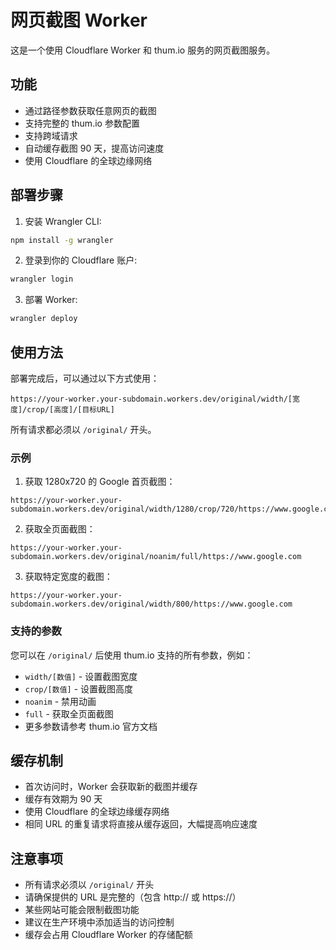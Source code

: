 # 网页截图 Worker

这是一个使用 Cloudflare Worker 和 thum.io 服务的网页截图服务。

## 功能

- 通过路径参数获取任意网页的截图
- 支持完整的 thum.io 参数配置
- 支持跨域请求
- 自动缓存截图 90 天，提高访问速度
- 使用 Cloudflare 的全球边缘网络

## 部署步骤

1. 安装 Wrangler CLI:
```bash
npm install -g wrangler
```

2. 登录到你的 Cloudflare 账户:
```bash
wrangler login
```

3. 部署 Worker:
```bash
wrangler deploy
```

## 使用方法

部署完成后，可以通过以下方式使用：

```
https://your-worker.your-subdomain.workers.dev/original/width/[宽度]/crop/[高度]/[目标URL]
```

所有请求都必须以 `/original/` 开头。

### 示例

1. 获取 1280x720 的 Google 首页截图：
```
https://your-worker.your-subdomain.workers.dev/original/width/1280/crop/720/https://www.google.com
```

2. 获取全页面截图：
```
https://your-worker.your-subdomain.workers.dev/original/noanim/full/https://www.google.com
```

3. 获取特定宽度的截图：
```
https://your-worker.your-subdomain.workers.dev/original/width/800/https://www.google.com
```

### 支持的参数

您可以在 `/original/` 后使用 thum.io 支持的所有参数，例如：
- `width/[数值]` - 设置截图宽度
- `crop/[数值]` - 设置截图高度
- `noanim` - 禁用动画
- `full` - 获取全页面截图
- 更多参数请参考 thum.io 官方文档

## 缓存机制

- 首次访问时，Worker 会获取新的截图并缓存
- 缓存有效期为 90 天
- 使用 Cloudflare 的全球边缘缓存网络
- 相同 URL 的重复请求将直接从缓存返回，大幅提高响应速度

## 注意事项

- 所有请求必须以 `/original/` 开头
- 请确保提供的 URL 是完整的（包含 http:// 或 https://）
- 某些网站可能会限制截图功能
- 建议在生产环境中添加适当的访问控制
- 缓存会占用 Cloudflare Worker 的存储配额 